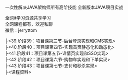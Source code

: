 一次性解决JAVA架构师所有高阶技能 全新版本JAVA项目实战

全网it学习资源共享学习<br>全网课程都有，欢迎私聊<br>微信：jerryttom<br>

├&lt;39.阶段39：项目课第三节-后台登录实现和CMS实现&gt;<br> ├&lt;40.阶段40：项目课第四节-实现首页静态化和动态化&gt;<br> ├&lt;41.阶段41：项目课第五节-详情页实现和SSO实现&gt;<br> ├&lt;42.阶段42：项目课第六节-购物车实现和下单实现&gt;<br> ├&lt;43.阶段43：项目课第七节-支付和秒杀实现&gt;<br> ├&lt;课程资料&gt;